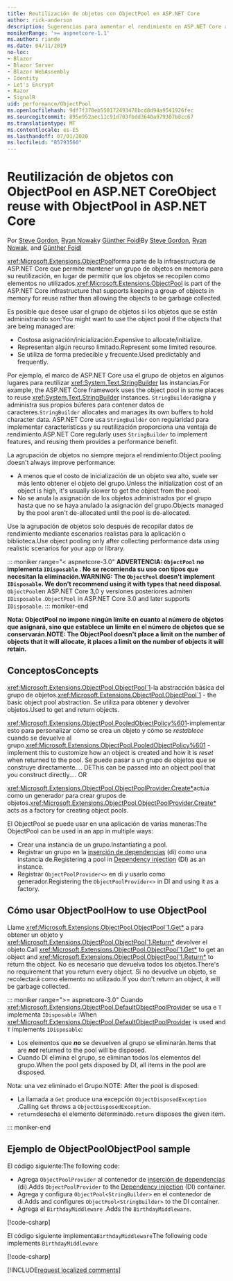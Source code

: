 ```yaml
---
title: Reutilización de objetos con ObjectPool en ASP.NET Core
author: rick-anderson
description: Sugerencias para aumentar el rendimiento en ASP.NET Core aplicaciones mediante ObjectPool.
monikerRange: '>= aspnetcore-1.1'
ms.author: riande
ms.date: 04/11/2019
no-loc:
- Blazor
- Blazor Server
- Blazor WebAssembly
- Identity
- Let's Encrypt
- Razor
- SignalR
uid: performance/ObjectPool
ms.openlocfilehash: 9df7f370eb550172493478bcd8d94a9541926fec
ms.sourcegitcommit: 895e952aec11c91d703fbdd3640a979307b8cc67
ms.translationtype: MT
ms.contentlocale: es-ES
ms.lasthandoff: 07/01/2020
ms.locfileid: "85793560"
---
```

# <a name="object-reuse-with-objectpool-in-aspnet-core"></a><span data-ttu-id="f1bc1-103">Reutilización de objetos con ObjectPool en ASP.NET Core</span><span class="sxs-lookup"><span data-stu-id="f1bc1-103">Object reuse with ObjectPool in ASP.NET Core</span></span>

<span data-ttu-id="f1bc1-104">Por [Steve Gordon](https://twitter.com/stevejgordon), [Ryan Nowak](https://github.com/rynowak)y [Günther Foidl](https://github.com/gfoidl)</span><span class="sxs-lookup"><span data-stu-id="f1bc1-104">By [Steve Gordon](https://twitter.com/stevejgordon), [Ryan Nowak](https://github.com/rynowak), and [Günther Foidl](https://github.com/gfoidl)</span></span>

<span data-ttu-id="f1bc1-105"><xref:Microsoft.Extensions.ObjectPool>forma parte de la infraestructura de ASP.NET Core que permite mantener un grupo de objetos en memoria para su reutilización, en lugar de permitir que los objetos se recopilen como elementos no utilizados.</span><span class="sxs-lookup"><span data-stu-id="f1bc1-105"><xref:Microsoft.Extensions.ObjectPool> is part of the ASP.NET Core infrastructure that supports keeping a group of objects in memory for reuse rather than allowing the objects to be garbage collected.</span></span>

<span data-ttu-id="f1bc1-106">Es posible que desee usar el grupo de objetos si los objetos que se están administrando son:</span><span class="sxs-lookup"><span data-stu-id="f1bc1-106">You might want to use the object pool if the objects that are being managed are:</span></span>

- <span data-ttu-id="f1bc1-107">Costosa asignación/inicialización.</span><span class="sxs-lookup"><span data-stu-id="f1bc1-107">Expensive to allocate/initialize.</span></span>
- <span data-ttu-id="f1bc1-108">Representan algún recurso limitado.</span><span class="sxs-lookup"><span data-stu-id="f1bc1-108">Represent some limited resource.</span></span>
- <span data-ttu-id="f1bc1-109">Se utiliza de forma predecible y frecuente.</span><span class="sxs-lookup"><span data-stu-id="f1bc1-109">Used predictably and frequently.</span></span>

<span data-ttu-id="f1bc1-110">Por ejemplo, el marco de ASP.NET Core usa el grupo de objetos en algunos lugares para reutilizar <xref:System.Text.StringBuilder> las instancias.</span><span class="sxs-lookup"><span data-stu-id="f1bc1-110">For example, the ASP.NET Core framework uses the object pool in some places to reuse <xref:System.Text.StringBuilder> instances.</span></span> <span data-ttu-id="f1bc1-111">`StringBuilder`asigna y administra sus propios búferes para contener datos de caracteres.</span><span class="sxs-lookup"><span data-stu-id="f1bc1-111">`StringBuilder` allocates and manages its own buffers to hold character data.</span></span> <span data-ttu-id="f1bc1-112">ASP.NET Core usa `StringBuilder` con regularidad para implementar características y su reutilización proporciona una ventaja de rendimiento.</span><span class="sxs-lookup"><span data-stu-id="f1bc1-112">ASP.NET Core regularly uses `StringBuilder` to implement features, and reusing them provides a performance benefit.</span></span>

<span data-ttu-id="f1bc1-113">La agrupación de objetos no siempre mejora el rendimiento:</span><span class="sxs-lookup"><span data-stu-id="f1bc1-113">Object pooling doesn't always improve performance:</span></span>

- <span data-ttu-id="f1bc1-114">A menos que el costo de inicialización de un objeto sea alto, suele ser más lento obtener el objeto del grupo.</span><span class="sxs-lookup"><span data-stu-id="f1bc1-114">Unless the initialization cost of an object is high, it's usually slower to get the object from the pool.</span></span>
- <span data-ttu-id="f1bc1-115">No se anula la asignación de los objetos administrados por el grupo hasta que no se haya anulado la asignación del grupo.</span><span class="sxs-lookup"><span data-stu-id="f1bc1-115">Objects managed by the pool aren't de-allocated until the pool is de-allocated.</span></span>

<span data-ttu-id="f1bc1-116">Use la agrupación de objetos solo después de recopilar datos de rendimiento mediante escenarios realistas para la aplicación o biblioteca.</span><span class="sxs-lookup"><span data-stu-id="f1bc1-116">Use object pooling only after collecting performance data using realistic scenarios for your app or library.</span></span>

::: moniker range="< aspnetcore-3.0"
<span data-ttu-id="f1bc1-117">**ADVERTENCIA: `ObjectPool` no implementa `IDisposable` . No se recomienda su uso con tipos que necesitan la eliminación.**</span><span class="sxs-lookup"><span data-stu-id="f1bc1-117">**WARNING: The `ObjectPool` doesn't implement `IDisposable`. We don't recommend using it with types that need disposal.**</span></span> <span data-ttu-id="f1bc1-118">`ObjectPool`en ASP.NET Core 3,0 y versiones posteriores admiten `IDisposable` .</span><span class="sxs-lookup"><span data-stu-id="f1bc1-118">`ObjectPool` in ASP.NET Core 3.0 and later supports `IDisposable`.</span></span>
::: moniker-end

<span data-ttu-id="f1bc1-119">**Nota: ObjectPool no impone ningún límite en cuanto al número de objetos que asignará, sino que establece un límite en el número de objetos que se conservarán.**</span><span class="sxs-lookup"><span data-stu-id="f1bc1-119">**NOTE: The ObjectPool doesn't place a limit on the number of objects that it will allocate, it places a limit on the number of objects it will retain.**</span></span>

## <a name="concepts"></a><span data-ttu-id="f1bc1-120">Conceptos</span><span class="sxs-lookup"><span data-stu-id="f1bc1-120">Concepts</span></span>

<span data-ttu-id="f1bc1-121"><xref:Microsoft.Extensions.ObjectPool.ObjectPool`1>-la abstracción básica del grupo de objetos.</span><span class="sxs-lookup"><span data-stu-id="f1bc1-121"><xref:Microsoft.Extensions.ObjectPool.ObjectPool`1> - the basic object pool abstraction.</span></span> <span data-ttu-id="f1bc1-122">Se utiliza para obtener y devolver objetos.</span><span class="sxs-lookup"><span data-stu-id="f1bc1-122">Used to get and return objects.</span></span>

<span data-ttu-id="f1bc1-123"><xref:Microsoft.Extensions.ObjectPool.PooledObjectPolicy%601>-implementar esto para personalizar cómo se crea un objeto y cómo se *restablece* cuando se devuelve al grupo.</span><span class="sxs-lookup"><span data-stu-id="f1bc1-123"><xref:Microsoft.Extensions.ObjectPool.PooledObjectPolicy%601> - implement this to customize how an object is created and how it is *reset* when returned to the pool.</span></span> <span data-ttu-id="f1bc1-124">Se puede pasar a un grupo de objetos que se construye directamente.... DE</span><span class="sxs-lookup"><span data-stu-id="f1bc1-124">This can be passed into an object pool that you construct directly.... OR</span></span>

<span data-ttu-id="f1bc1-125"><xref:Microsoft.Extensions.ObjectPool.ObjectPoolProvider.Create*>actúa como un generador para crear grupos de objetos.</span><span class="sxs-lookup"><span data-stu-id="f1bc1-125"><xref:Microsoft.Extensions.ObjectPool.ObjectPoolProvider.Create*> acts as a factory for creating object pools.</span></span>
<!-- REview, there is no ObjectPoolProvider<T> -->

<span data-ttu-id="f1bc1-126">El ObjectPool se puede usar en una aplicación de varias maneras:</span><span class="sxs-lookup"><span data-stu-id="f1bc1-126">The ObjectPool can be used in an app in multiple ways:</span></span>

* <span data-ttu-id="f1bc1-127">Crear una instancia de un grupo.</span><span class="sxs-lookup"><span data-stu-id="f1bc1-127">Instantiating a pool.</span></span>
* <span data-ttu-id="f1bc1-128">Registrar un grupo en la [inserción de dependencias](xref:fundamentals/dependency-injection) (di) como una instancia de.</span><span class="sxs-lookup"><span data-stu-id="f1bc1-128">Registering a pool in [Dependency injection](xref:fundamentals/dependency-injection) (DI) as an instance.</span></span>
* <span data-ttu-id="f1bc1-129">Registrar `ObjectPoolProvider<>` en di y usarlo como generador.</span><span class="sxs-lookup"><span data-stu-id="f1bc1-129">Registering the `ObjectPoolProvider<>` in DI and using it as a factory.</span></span>

## <a name="how-to-use-objectpool"></a><span data-ttu-id="f1bc1-130">Cómo usar ObjectPool</span><span class="sxs-lookup"><span data-stu-id="f1bc1-130">How to use ObjectPool</span></span>

<span data-ttu-id="f1bc1-131">Llame <xref:Microsoft.Extensions.ObjectPool.ObjectPool`1.Get*> a para obtener un objeto y <xref:Microsoft.Extensions.ObjectPool.ObjectPool`1.Return*> devolver el objeto.</span><span class="sxs-lookup"><span data-stu-id="f1bc1-131">Call <xref:Microsoft.Extensions.ObjectPool.ObjectPool`1.Get*> to get an object and <xref:Microsoft.Extensions.ObjectPool.ObjectPool`1.Return*> to return the object.</span></span>  <span data-ttu-id="f1bc1-132">No es necesario que devuelva todos los objetos.</span><span class="sxs-lookup"><span data-stu-id="f1bc1-132">There's no requirement that you return every object.</span></span> <span data-ttu-id="f1bc1-133">Si no devuelve un objeto, se recolectará como elemento no utilizado.</span><span class="sxs-lookup"><span data-stu-id="f1bc1-133">If you don't return an object, it will be garbage collected.</span></span>

::: moniker range=">= aspnetcore-3.0"
<span data-ttu-id="f1bc1-134">Cuando <xref:Microsoft.Extensions.ObjectPool.DefaultObjectPoolProvider> se usa e `T` implementa `IDisposable` :</span><span class="sxs-lookup"><span data-stu-id="f1bc1-134">When <xref:Microsoft.Extensions.ObjectPool.DefaultObjectPoolProvider> is used and `T` implements `IDisposable`:</span></span>

* <span data-ttu-id="f1bc1-135">Los elementos que ***no*** se devuelven al grupo se eliminarán.</span><span class="sxs-lookup"><span data-stu-id="f1bc1-135">Items that are ***not*** returned to the pool will be disposed.</span></span>
* <span data-ttu-id="f1bc1-136">Cuando DI elimina el grupo, se eliminan todos los elementos del grupo.</span><span class="sxs-lookup"><span data-stu-id="f1bc1-136">When the pool gets disposed by DI, all items in the pool are disposed.</span></span>

<span data-ttu-id="f1bc1-137">Nota: una vez eliminado el Grupo:</span><span class="sxs-lookup"><span data-stu-id="f1bc1-137">NOTE: After the pool is disposed:</span></span>

* <span data-ttu-id="f1bc1-138">La llamada a `Get` produce una excepción `ObjectDisposedException` .</span><span class="sxs-lookup"><span data-stu-id="f1bc1-138">Calling `Get` throws a `ObjectDisposedException`.</span></span>
* <span data-ttu-id="f1bc1-139">`return`desecha el elemento determinado.</span><span class="sxs-lookup"><span data-stu-id="f1bc1-139">`return` disposes the given item.</span></span>

::: moniker-end

## <a name="objectpool-sample"></a><span data-ttu-id="f1bc1-140">Ejemplo de ObjectPool</span><span class="sxs-lookup"><span data-stu-id="f1bc1-140">ObjectPool sample</span></span>

<span data-ttu-id="f1bc1-141">El código siguiente:</span><span class="sxs-lookup"><span data-stu-id="f1bc1-141">The following code:</span></span>

* <span data-ttu-id="f1bc1-142">Agrega `ObjectPoolProvider` al contenedor de [inserción de dependencias](xref:fundamentals/dependency-injection) (di).</span><span class="sxs-lookup"><span data-stu-id="f1bc1-142">Adds `ObjectPoolProvider` to the [Dependency injection](xref:fundamentals/dependency-injection) (DI) container.</span></span>
* <span data-ttu-id="f1bc1-143">Agrega y configura `ObjectPool<StringBuilder>` en el contenedor de di.</span><span class="sxs-lookup"><span data-stu-id="f1bc1-143">Adds and configures `ObjectPool<StringBuilder>` to the DI container.</span></span>
* <span data-ttu-id="f1bc1-144">Agrega el `BirthdayMiddleware` .</span><span class="sxs-lookup"><span data-stu-id="f1bc1-144">Adds the `BirthdayMiddleware`.</span></span>

[!code-csharp[](ObjectPool/ObjectPoolSample/Startup.cs?name=snippet)]

<span data-ttu-id="f1bc1-145">El código siguiente implementa`BirthdayMiddleware`</span><span class="sxs-lookup"><span data-stu-id="f1bc1-145">The following code implements `BirthdayMiddleware`</span></span>

[!code-csharp[](ObjectPool/ObjectPoolSample/BirthdayMiddleware.cs?name=snippet)]

[!INCLUDE[request localized comments](~/includes/code-comments-loc.md)]
